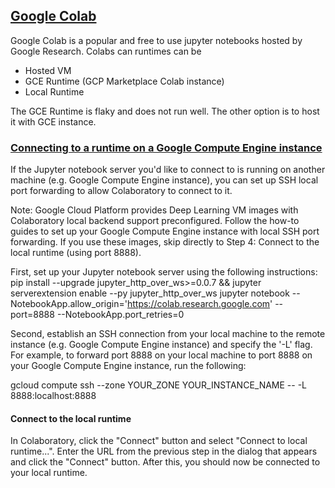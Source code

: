 ## [Google Colab](https://colab.corp.google.com/)

Google Colab is a popular and free to use jupyter notebooks hosted by Google Research. Colabs can runtimes can be
- Hosted VM
- GCE Runtime (GCP Marketplace Colab instance)
- Local Runtime

The GCE Runtime is flaky and does not run well. The other option is to host it with GCE instance.


### [Connecting to a runtime on a Google Compute Engine instance](https://research.google.com/colaboratory/local-runtimes.html)

If the Jupyter notebook server you'd like to connect to is running on another machine (e.g. Google Compute Engine instance), you can set up SSH local port forwarding to allow Colaboratory to connect to it.

Note: Google Cloud Platform provides Deep Learning VM images with Colaboratory local backend support preconfigured. Follow the how-to guides to set up your Google Compute Engine instance with local SSH port forwarding. If you use these images, skip directly to Step 4: Connect to the local runtime (using port 8888).

First, set up your Jupyter notebook server using the following instructions:
    pip install --upgrade jupyter_http_over_ws>=0.0.7 &&   jupyter serverextension enable --py jupyter_http_over_ws
    jupyter notebook   --NotebookApp.allow_origin='https://colab.research.google.com'   --port=8888   --NotebookApp.port_retries=0

Second, establish an SSH connection from your local machine to the remote instance (e.g. Google Compute Engine instance) and specify the '-L' flag. For example, to forward port 8888 on your local machine to port 8888 on your Google Compute Engine instance, run the following:

gcloud compute ssh --zone YOUR_ZONE YOUR_INSTANCE_NAME -- -L 8888:localhost:8888
    
#### Connect to the local runtime
In Colaboratory, click the "Connect" button and select "Connect to local runtime...". Enter the URL from the previous step in the dialog that appears and click the "Connect" button. After this, you should now be connected to your local runtime.

